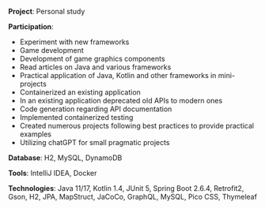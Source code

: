 **Project**: Personal study

**Participation**:

- Experiment with new frameworks
- Game development
- Development of game graphics components
- Read articles on Java and various frameworks
- Practical application of Java, Kotlin and other frameworks in mini-projects
- Containerized an existing application
- In an existing application deprecated old APIs to modern ones
- Code generation regarding API documentation
- Implemented containerized testing
- Created numerous projects following best practices to provide practical examples
- Utilizing chatGPT for small pragmatic projects

**Database**: H2, MySQL, DynamoDB

**Tools**: IntelliJ IDEA, Docker

**Technologies**: Java 11/17, Kotlin 1.4, JUnit 5, Spring Boot 2.6.4, Retrofit2, Gson, H2, JPA, MapStruct, JaCoCo, GraphQL, MySQL, Pico CSS, Thymeleaf
